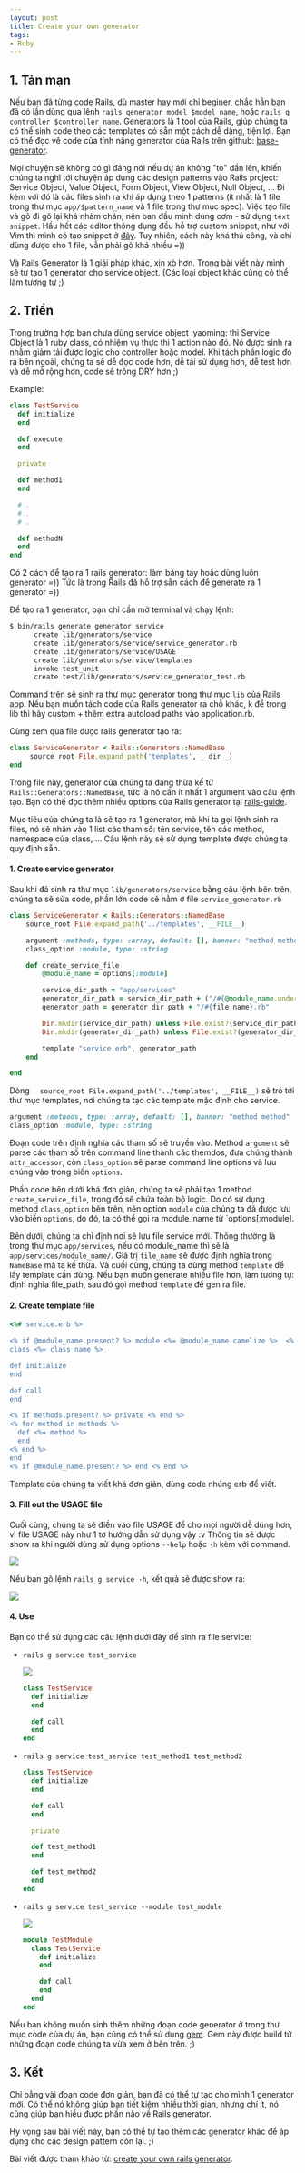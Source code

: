 ```yaml
---
layout: post
title: Create your own generator
tags:
- Ruby
---
```


## 1. Tản mạn
Nếu bạn đã từng code Rails, dù master hay mới chỉ beginer, chắc hẳn bạn đã có lần dùng qua lệnh `rails generator model $model_name`, hoặc `rails g controller $controller_name`. Generators là 1 tool của Rails, giúp chúng ta có thể sinh code theo các templates có sẵn một cách dễ dàng, tiện lợi. Bạn có thể đọc về code của tính năng generator của Rails trên github: [base-generator](https://github.com/rails/rails/blob/b2eb1d1c55/railties/lib/rails/generators/base.rb).

Mọi chuyện sẽ không có gì đáng nói nếu dự án không "to" dần lên, khiến chúng ta nghĩ tới chuyện áp dụng các design patterns vào Rails project: Service Object, Value Object, Form Object, View Object, Null Object, ... Đi kèm với đó là các files sinh ra khi áp dụng theo 1 patterns (ít nhất là 1 file trong thư mục `app/$pattern_name` và 1 file trong thư mục spec). Việc tạo file và gõ đi gõ lại khá nhàm chán, nên ban đầu mình dùng cơm - sử dụng `text snippet`. Hầu hết các editor thông dụng đều hỗ trợ custom snippet, như với Vim thì mình có tạo snippet ở [đây](https://github.com/ttuan/my-vim-snippets/blob/master/snippets/ruby.snippets#L5). Tuy nhiên, cách này khá thủ công, và chỉ dùng được cho 1 file, vẫn phải gõ khá nhiều =))

Và Rails Generator là 1 giải pháp khác, xịn xò hơn. Trong bài viết này mình sẽ tự tạo 1 generator cho service object. (Các loại object khác cũng có thể làm tương tự ;)

## 2. Triển
Trong trường hợp bạn chưa dùng service object :yaoming: thì Service Object là 1 ruby class, có nhiệm vụ thực thi 1 action nào đó. Nó được sinh ra nhằm giảm tải được logic cho controller hoặc model. Khi tách phần logic đó ra bên ngoài, chúng ta sẽ dễ đọc code hơn, dễ tái sử dụng hơn, dễ test hơn và dễ mở rộng hơn, code sẽ trông DRY hơn ;)

Example:

```ruby
class TestService
  def initialize
  end

  def execute
  end

  private

  def method1
  end

  # .
  # .
  # .

  def methodN
  end
end
```

Có 2 cách để tạo ra 1 rails generator: làm bằng tay hoặc dùng luôn generator =)) Tức là trong Rails đã hỗ trợ sẵn cách để generate ra 1 generator =))

Để tạo ra 1 generator, bạn chỉ cần mở terminal và chạy lệnh:

```bash
$ bin/rails generate generator service
      create lib/generators/service
      create lib/generators/service/service_generator.rb
      create lib/generators/service/USAGE
      create lib/generators/service/templates
      invoke test_unit
      create test/lib/generators/service_generator_test.rb
```
Command trên sẽ sinh ra thư mục generator trong thư mục `lib` của Rails app. Nếu bạn muốn tách code của Rails generator ra chỗ khác, k để trong lib thì hãy custom + thêm extra autoload paths vào application.rb.

Cùng xem qua file được rails generator tạo ra:

```ruby
class ServiceGenerator < Rails::Generators::NamedBase
     source_root File.expand_path('templates', __dir__)
end

```
Trong file này, generator của chúng ta đang thừa kế từ `Rails::Generators::NamedBase`, tức là nó cần ít nhất 1 argument vào câu lệnh tạo. Bạn có thể đọc thêm nhiều options của Rails generator tại [rails-guide](https://guides.rubyonrails.org/generators.html).

Mục tiêu của chúng ta là sẽ tạo ra 1 generator, mà khi ta gọi lệnh sinh ra files, nó sẽ nhận vào 1 list các tham số: tên service, tên các method, namespace của class, ... Câu lệnh này sẽ sử dụng template được chúng ta quy định sẵn.

#### 1. Create service generator
Sau khi đã sinh ra thư mục `lib/generators/service` bằng câu lệnh bên trên, chúng ta sẽ sửa code, phần lớn code sẽ nằm ở file `service_generator.rb`

```ruby
class ServiceGenerator < Rails::Generators::NamedBase
	source_root File.expand_path('../templates', __FILE__)

	argument :methods, type: :array, default: [], banner: "method method"
	class_option :module, type: :string

	def create_service_file
		@module_name = options[:module]

		service_dir_path = "app/services"
		generator_dir_path = service_dir_path + ("/#{@module_name.underscore}" if @module_name.present?).to_s
		generator_path = generator_dir_path + "/#{file_name}.rb"

		Dir.mkdir(service_dir_path) unless File.exist?(service_dir_path)
		Dir.mkdir(generator_dir_path) unless File.exist?(generator_dir_path)

		template "service.erb", generator_path
	end

end
```
Dòng `	source_root File.expand_path('../templates', __FILE__)` sẽ trỏ tới thư mục templates, nơi chúng ta tạo các template mặc định cho service.

```ruby
argument :methods, type: :array, default: [], banner: "method method"
class_option :module, type: :string
```
Đoạn code trên định nghĩa các tham số sẽ truyền vào. Method `argument` sẽ parse các tham số trên command line thành các themdos, đưa chúng thành `attr_accessor`, còn `class_option` sẽ parse command line options và lưu chúng vào trong biến `options`.

Phần code bên dưới khá đơn giản, chúng ta sẽ phải tạo 1 method `create_service_file`, trong đó sẽ chứa toàn bộ logic. Do có sử dụng method `class_option` bên trên, nên option `module` của chúng ta đã được lưu vào biến `options`, do đó, ta có thể gọi ra module_name từ `options[:module].

Bên dưới, chúng ta chỉ định nơi sẽ lưu file service mới. Thông thường là trong thư mục `app/services`, nếu có module_name thì sẽ là `app/services/module_name/`. Giá trị `file_name` sẽ được định nghĩa trong `NameBase` mà ta kế thừa. Và cuối cùng, chúng ta dùng method `template` để lấy template cần dùng. Nếu bạn muốn generate nhiều file hơn, làm tương tự: định nghĩa file_path, sau đó gọi method `template` để gen ra file.

#### 2. Create template file
```ruby
<%# service.erb %>

<% if @module_name.present? %> module <%= @module_name.camelize %>  <% end %>
class <%= class_name %>

def initialize
end

def call
end

<% if methods.present? %> private <% end %>
<% for method in methods %>
  def <%= method %>
  end
<% end %>
end
<% if @module_name.present? %> end <% end %>
```
Template của chúng ta viết khá đơn giản, dùng code nhúng erb để viết.

#### 3. Fill out the USAGE file
Cuối cùng, chúng ta sẽ điền vào file USAGE để cho mọi người dễ dùng hơn, vì file USAGE này như 1 tờ hướng dẫn sử dụng vậy :v  Thông tin sẽ được show ra khi người dùng sử dụng options `--help` hoặc `-h` kèm với command.

![](https://arsfutura-production.s3.amazonaws.com/magazine/2019/02/diy_rails_generator/description.png)

Nếu bạn gõ lệnh `rails g service -h`, kết quả sẽ được show ra:

![](https://arsfutura-production.s3.amazonaws.com/magazine/2019/02/diy_rails_generator/description-output.png)

#### 4. Use
Bạn có thể sử dụng các câu lệnh dưới đây để sinh ra file service:

* `rails g service test_service`

	![](https://arsfutura-production.s3.amazonaws.com/magazine/2019/02/diy_rails_generator/basic-service.png)
	```ruby
	class TestService
	  def initialize
	  end

	  def call
	  end
	end
	```

* `rails g service test_service test_method1 test_method2`

	```ruby
	class TestService
	  def initialize
	  end

	  def call
	  end

	  private

	  def test_method1
	  end

	  def test_method2
	  end
	end
	```
* `rails g service test_service --module test_module`

	![](https://arsfutura-production.s3.amazonaws.com/magazine/2019/02/diy_rails_generator/service-with-module.png)

	```ruby
	module TestModule
	  class TestService
	    def initialize
	    end

	    def call
	    end
	  end
	end

	```

Nếu bạn không muốn sinh thêm những đoạn code generator ở trong thư mục code của dự án, bạn cũng có thể sử dụng [gem](https://github.com/zenjara/matas_service_generator). Gem này được build từ những đoạn code chúng ta vừa xem ở bên trên. ;)

## 3. Kết
Chỉ bằng vài đoạn code đơn giản, bạn đã có thể tự tạo cho mình 1 generator mới. Có thể nó không giúp bạn tiết kiệm nhiều thời gian, nhưng chí ít, nó cũng giúp bạn hiểu được phần nào về Rails generator.

Hy vọng sau bài viết này, bạn có thể tự tạo thêm các generator khác để áp dụng cho các design pattern còn lại. ;)

Bài viết được tham khảo từ: [create your own rails generator](https://arsfutura.co/magazine/diy-create-your-own-rails-generator/).






























